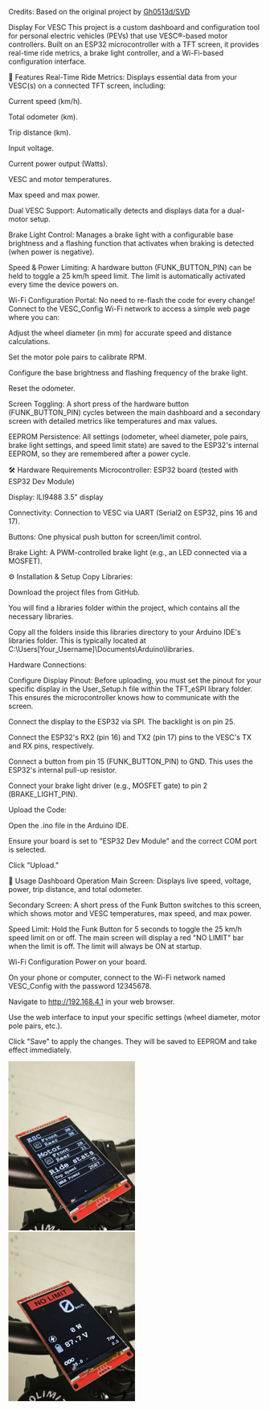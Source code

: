 Credits: Based on the original project by [Gh0513d/SVD](https://github.com/Gh0513d/SVD)

Display For VESC
This project is a custom dashboard and configuration tool for personal electric vehicles (PEVs) that use VESC®-based motor controllers. Built on an ESP32 microcontroller with a TFT screen, it provides real-time ride metrics, a brake light controller, and a Wi-Fi-based configuration interface.

🚀 Features
Real-Time Ride Metrics: Displays essential data from your VESC(s) on a connected TFT screen, including:

Current speed (km/h).

Total odometer (km).

Trip distance (km).

Input voltage.

Current power output (Watts).

VESC and motor temperatures.

Max speed and max power.

Dual VESC Support: Automatically detects and displays data for a dual-motor setup.

Brake Light Control: Manages a brake light with a configurable base brightness and a flashing function that activates when braking is detected (when power is negative).

Speed & Power Limiting: A hardware button (FUNK_BUTTON_PIN) can be held to toggle a 25 km/h speed limit. The limit is automatically activated every time the device powers on.

Wi-Fi Configuration Portal: No need to re-flash the code for every change! Connect to the VESC_Config Wi-Fi network to access a simple web page where you can:

Adjust the wheel diameter (in mm) for accurate speed and distance calculations.

Set the motor pole pairs to calibrate RPM.

Configure the base brightness and flashing frequency of the brake light.

Reset the odometer.

Screen Toggling: A short press of the hardware button (FUNK_BUTTON_PIN) cycles between the main dashboard and a secondary screen with detailed metrics like temperatures and max values.

EEPROM Persistence: All settings (odometer, wheel diameter, pole pairs, brake light settings, and speed limit state) are saved to the ESP32's internal EEPROM, so they are remembered after a power cycle.

🛠️ Hardware Requirements
Microcontroller: ESP32 board (tested with ESP32 Dev Module)

Display: ILI9488 3.5" display

Connectivity: Connection to VESC via UART (Serial2 on ESP32, pins 16 and 17).

Buttons: One physical push button for screen/limit control.

Brake Light: A PWM-controlled brake light (e.g., an LED connected via a MOSFET).

⚙️ Installation & Setup
Copy Libraries:

Download the project files from GitHub.

You will find a libraries folder within the project, which contains all the necessary libraries.

Copy all the folders inside this libraries directory to your Arduino IDE's libraries folder. This is typically located at C:\Users\[Your_Username]\Documents\Arduino\libraries.

Hardware Connections:

Configure Display Pinout: Before uploading, you must set the pinout for your specific display in the User_Setup.h file within the TFT_eSPI library folder. This ensures the microcontroller knows how to communicate with the screen.

Connect the display to the ESP32 via SPI. The backlight is on pin 25.

Connect the ESP32's RX2 (pin 16) and TX2 (pin 17) pins to the VESC's TX and RX pins, respectively.

Connect a button from pin 15 (FUNK_BUTTON_PIN) to GND. This uses the ESP32's internal pull-up resistor.

Connect your brake light driver (e.g., MOSFET gate) to pin 2 (BRAKE_LIGHT_PIN).

Upload the Code:

Open the .ino file in the Arduino IDE.

Ensure your board is set to "ESP32 Dev Module" and the correct COM port is selected.

Click "Upload."

📖 Usage
Dashboard Operation
Main Screen: Displays live speed, voltage, power, trip distance, and total odometer.

Secondary Screen: A short press of the Funk Button switches to this screen, which shows motor and VESC temperatures, max speed, and max power.

Speed Limit: Hold the Funk Button for 5 seconds to toggle the 25 km/h speed limit on or off. The main screen will display a red "NO LIMIT" bar when the limit is off. The limit will always be ON at startup.

Wi-Fi Configuration
Power on your board.

On your phone or computer, connect to the Wi-Fi network named VESC_Config with the password 12345678.

Navigate to http://192.168.4.1 in your web browser.

Use the web interface to input your specific settings (wheel diameter, motor pole pairs, etc.).

Click "Save" to apply the changes. They will be saved to EEPROM and take effect immediately.

<img src="https://github.com/Warloo93/Display-For-Vesc/blob/main/IMG_20250826_223225.jpg?raw=true" width="50%"></img> 
<img src="https://github.com/Warloo93/Display-For-Vesc/blob/main/IMG_20250826_223230.jpg?raw=true" width="50%"></img> 

